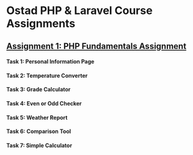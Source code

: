 # Ostad PHP & Laravel Course Assignments
## <a href="https://github.com/munaimpro/ostad_php_laravel_assignments/tree/main/Module_1">Assignment 1: PHP Fundamentals Assignment</a>
#### Task 1: Personal Information Page
#### Task 2: Temperature Converter
#### Task 3: Grade Calculator
#### Task 4: Even or Odd Checker
#### Task 5: Weather Report
#### Task 6: Comparison Tool
#### Task 7: Simple Calculator
